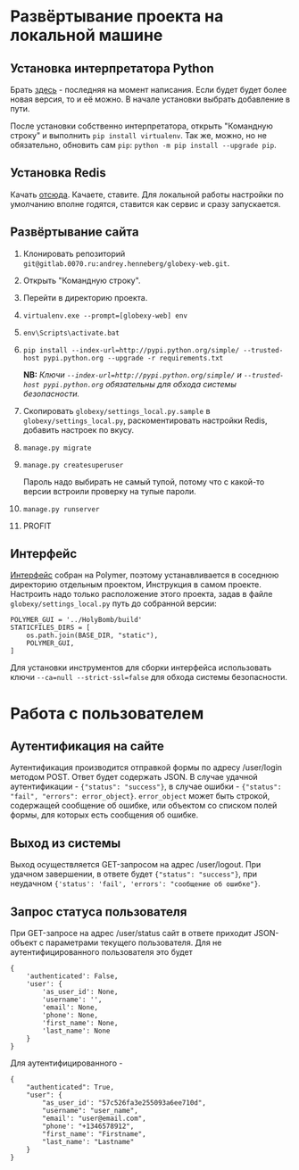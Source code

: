 # Развёртывание проекта на локальной машине

## Установка интерпретатора Python

Брать [здесь](https://www.python.org/downloads/release/python-352/) - последняя на момент написания. Если будет будет более новая версия, то и её можно. В начале установки выбрать добавление в пути.

После установки собственно интерпретатора, открыть "Командную строку" и выполнить `pip install virtualenv`. Так же, можно, но не обязательно, обновить сам `pip`: `python -m pip install --upgrade pip`.

## Установка Redis

Качать [отсюда](https://github.com/MSOpenTech/redis/releases). Качаете, ставите. Для локальной работы настройки по умолчанию вполне годятся, ставится как сервис и сразу запускается.

## Развёртывание сайта

1. Клонировать репозиторий `git@gitlab.0070.ru:andrey.henneberg/globexy-web.git`.
2. Открыть "Командную строку".
3. Перейти в директорию проекта.
4. `virtualenv.exe --prompt=[globexy-web] env`
5. `env\Scripts\activate.bat`
6. `pip install --index-url=http://pypi.python.org/simple/ --trusted-host pypi.python.org --upgrade -r requirements.txt`

    **NB:** *Ключи `--index-url=http://pypi.python.org/simple/` и `--trusted-host pypi.python.org` обязательны для обхода системы безопасности.*

7. Скопировать `globexy/settings_local.py.sample` в `globexy/settings_local.py`, раскоментировать настройки Redis, добавить настроек по вкусу.
8. `manage.py migrate`
9. `manage.py createsuperuser`

    Пароль надо выбирать не самый тупой, потому что с какой-то версии встроили проверку на тупые пароли.

10. `manage.py runserver`
11. PROFIT

## Интерфейс

[Интерфейс](http://gitlab.0070.ru/walek/HolyBomb) собран на Polymer, поэтому устанавливается в соседнюю директорию отдельным проектом, Инструкция в самом проекте. Настроить надо только расположение этого проекта, задав в файле `globexy/settings_local.py` путь до собранной версии: 

```
POLYMER_GUI = '../HolyBomb/build'
STATICFILES_DIRS = [
    os.path.join(BASE_DIR, "static"),
    POLYMER_GUI,
]
```

Для установки инструментов для сборки интерфейса использовать ключи `--ca=null --strict-ssl=false` для обхода системы безопасности.

# Работа с пользователем

## Аутентификация на сайте

Аутентификация производится отправкой формы по адресу /user/login методом POST. Ответ будет содержать JSON. В случае удачной аутентификации - `{"status": "success"}`, в случае ошибки - `{"status": "fail", "errors": error_object}`. `error_object` может быть строкой, содержащей сообщение об ошибке, или объектом со списком полей формы, для которых есть сообщения об ошибке.

## Выход из системы

Выход осуществляется GET-запросом на адрес /user/logout. При удачном завершении, в ответе будет `{"status": "success"}`, при неудачном `{'status': 'fail', 'errors': "сообщение об ошибке"}`.

## Запрос статуса пользователя

При GET-запросе на адрес /user/status сайт в ответе приходит JSON-объект с параметрами текущего пользователя. Для не аутентифицированного пользователя это будет

```
{
    'authenticated': False,
    'user': {
        'as_user_id': None,
        'username': '',
        'email': None,
        'phone': None,
        'first_name': None,
        'last_name': None
    }
}
```
Для аутентифицированного -

```
{
    "authenticated": True,
    "user": {
        "as_user_id': "57c526fa3e255093a6ee710d",
        "username": "user_name",
        "email': "user@email.com",
        "phone': "+1346578912",
        "first_name': "Firstname",
        "last_name': "Lastname"
    }
}
```
